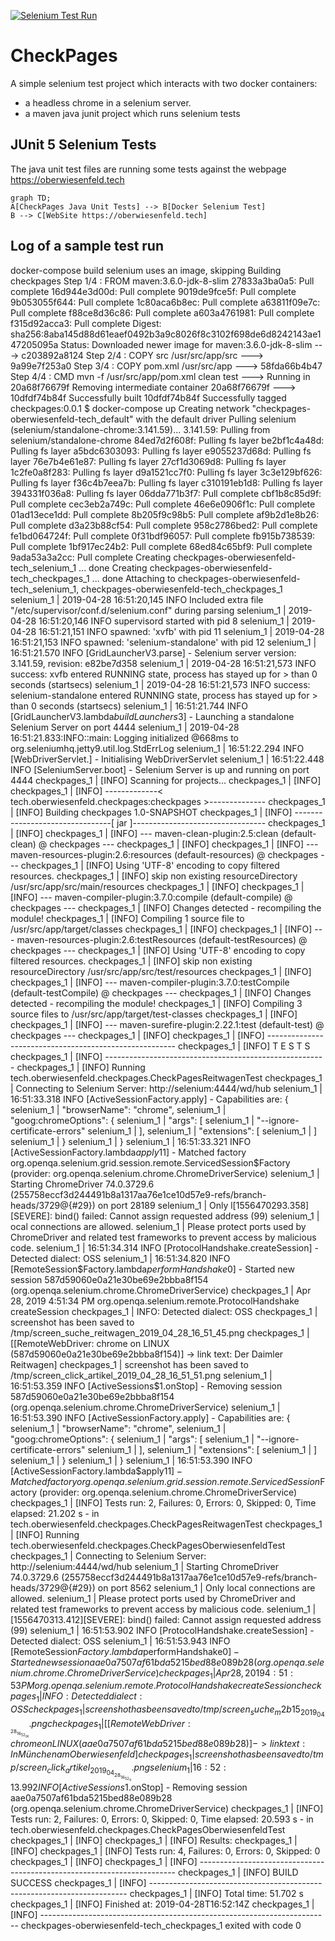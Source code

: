  [![Selenium Test Run](https://github.com/oberwiesenfeld/checkpages-oberwiesenfeld-tech/actions/workflows/seleniumTest.yml/badge.svg)](https://github.com/oberwiesenfeld/checkpages-oberwiesenfeld-tech/actions/workflows/seleniumTest.yml)
# CheckPages

A simple selenium test project which interacts with two docker containers: 

* a headless chrome in a selenium server.
* a maven java junit project which runs selenium tests

## JUnit 5 Selenium Tests 

The java unit test files are running some tests against the webpage https://oberwiesenfeld.tech

```mermaid
graph TD;
A[CheckPages Java Unit Tests] --> B[Docker Selenium Test]
B --> C[WebSite https://oberwiesenfeld.tech]
```

## Log of a sample test run

docker-compose build
selenium uses an image, skipping
Building checkpages
Step 1/4 : FROM maven:3.6.0-jdk-8-slim
27833a3ba0a5: Pull complete
16d944e3d00d: Pull complete
9019de9fce5f: Pull complete
9b053055f644: Pull complete
1c80aca6b8ec: Pull complete
a63811f09e7c: Pull complete
f88ce8d36c86: Pull complete
a603a4761981: Pull complete
f315d92acca3: Pull complete
Digest: sha256:8aba145d88d61eaef0492b3a9c8026f8c3102f698de6d8242143ae147205095a
Status: Downloaded newer image for maven:3.6.0-jdk-8-slim
 ---> c203892a8124
Step 2/4 : COPY src /usr/src/app/src
 ---> 9a99e7f253a0
Step 3/4 : COPY pom.xml /usr/src/app
 ---> 58fda66b4b47
Step 4/4 : CMD mvn -f /usr/src/app/pom.xml clean test
 ---> Running in 20a68f76679f
Removing intermediate container 20a68f76679f
 ---> 10dfdf74b84f
Successfully built 10dfdf74b84f
Successfully tagged checkpages:0.0.1
$ docker-compose up
Creating network "checkpages-oberwiesenfeld-tech_default" with the default driver
Pulling selenium (selenium/standalone-chrome:3.141.59)...
3.141.59: Pulling from selenium/standalone-chrome
84ed7d2f608f: Pulling fs layer
be2bf1c4a48d: Pulling fs layer
a5bdc6303093: Pulling fs layer
e9055237d68d: Pulling fs layer
76e7b4e61e87: Pulling fs layer
27cf1d3069d8: Pulling fs layer
1c2fe0a8f283: Pulling fs layer
d9a1521cc7f0: Pulling fs layer
3c3e129bf626: Pulling fs layer
f36c4b7eea7b: Pulling fs layer
c310191eb1d8: Pulling fs layer
394331f036a8: Pulling fs layer
06dda771b3f7: Pull complete
cbf1b8c85d9f: Pull complete
cec3eb2a749c: Pull complete
46e6e0906f1c: Pull complete
01ad13ece1dd: Pull complete
8b205f9c98b5: Pull complete
af9b2d1e8b26: Pull complete
d3a23b88cf54: Pull complete
958c2786bed2: Pull complete
fe1bd064724f: Pull complete
0f31bdf96057: Pull complete
fb915b738539: Pull complete
1bf917ec24b2: Pull complete
68ed84c65bf9: Pull complete
9ada53a3a2cc: Pull complete
Creating checkpages-oberwiesenfeld-tech_selenium_1 ... done
Creating checkpages-oberwiesenfeld-tech_checkpages_1 ... done
Attaching to checkpages-oberwiesenfeld-tech_selenium_1, checkpages-oberwiesenfeld-tech_checkpages_1
selenium_1    | 2019-04-28 16:51:20,145 INFO Included extra file "/etc/supervisor/conf.d/selenium.conf" during parsing
selenium_1    | 2019-04-28 16:51:20,146 INFO supervisord started with pid 8
selenium_1    | 2019-04-28 16:51:21,151 INFO spawned: 'xvfb' with pid 11
selenium_1    | 2019-04-28 16:51:21,153 INFO spawned: 'selenium-standalone' with pid 12
selenium_1    | 16:51:21.570 INFO [GridLauncherV3.parse] - Selenium server version: 3.141.59, revision: e82be7d358
selenium_1    | 2019-04-28 16:51:21,573 INFO success: xvfb entered RUNNING state, process has stayed up for > than 0 seconds (startsecs)
selenium_1    | 2019-04-28 16:51:21,573 INFO success: selenium-standalone entered RUNNING state, process has stayed up for > than 0 seconds (startsecs)
selenium_1    | 16:51:21.744 INFO [GridLauncherV3.lambda$buildLaunchers$3] - Launching a standalone Selenium Server on port 4444
selenium_1    | 2019-04-28 16:51:21.833:INFO::main: Logging initialized @668ms to org.seleniumhq.jetty9.util.log.StdErrLog
selenium_1    | 16:51:22.294 INFO [WebDriverServlet.<init>] - Initialising WebDriverServlet
selenium_1    | 16:51:22.448 INFO [SeleniumServer.boot] - Selenium Server is up and running on port 4444
checkpages_1  | [INFO] Scanning for projects...
checkpages_1  | [INFO] 
checkpages_1  | [INFO] -------------< tech.oberwiesenfeld.checkpages:checkpages >--------------
checkpages_1  | [INFO] Building checkpages 1.0-SNAPSHOT
checkpages_1  | [INFO] --------------------------------[ jar ]---------------------------------
checkpages_1  | [INFO] 
checkpages_1  | [INFO] --- maven-clean-plugin:2.5:clean (default-clean) @ checkpages ---
checkpages_1  | [INFO] 
checkpages_1  | [INFO] --- maven-resources-plugin:2.6:resources (default-resources) @ checkpages ---
checkpages_1  | [INFO] Using 'UTF-8' encoding to copy filtered resources.
checkpages_1  | [INFO] skip non existing resourceDirectory /usr/src/app/src/main/resources
checkpages_1  | [INFO] 
checkpages_1  | [INFO] --- maven-compiler-plugin:3.7.0:compile (default-compile) @ checkpages ---
checkpages_1  | [INFO] Changes detected - recompiling the module!
checkpages_1  | [INFO] Compiling 1 source file to /usr/src/app/target/classes
checkpages_1  | [INFO] 
checkpages_1  | [INFO] --- maven-resources-plugin:2.6:testResources (default-testResources) @ checkpages ---
checkpages_1  | [INFO] Using 'UTF-8' encoding to copy filtered resources.
checkpages_1  | [INFO] skip non existing resourceDirectory /usr/src/app/src/test/resources
checkpages_1  | [INFO] 
checkpages_1  | [INFO] --- maven-compiler-plugin:3.7.0:testCompile (default-testCompile) @ checkpages ---
checkpages_1  | [INFO] Changes detected - recompiling the module!
checkpages_1  | [INFO] Compiling 3 source files to /usr/src/app/target/test-classes
checkpages_1  | [INFO] 
checkpages_1  | [INFO] --- maven-surefire-plugin:2.22.1:test (default-test) @ checkpages ---
checkpages_1  | [INFO] 
checkpages_1  | [INFO] -------------------------------------------------------
checkpages_1  | [INFO]  T E S T S
checkpages_1  | [INFO] -------------------------------------------------------
checkpages_1  | [INFO] Running tech.oberwiesenfeld.checkpages.CheckPagesReitwagenTest
checkpages_1  | Connecting to Selenium Server: http://selenium:4444/wd/hub
selenium_1    | 16:51:33.318 INFO [ActiveSessionFactory.apply] - Capabilities are: {
selenium_1    |   "browserName": "chrome",
selenium_1    |   "goog:chromeOptions": {
selenium_1    |     "args": [
selenium_1    |       "--ignore-certificate-errors"
selenium_1    |     ],
selenium_1    |     "extensions": [
selenium_1    |     ]
selenium_1    |   }
selenium_1    | }
selenium_1    | 16:51:33.321 INFO [ActiveSessionFactory.lambda$apply$11] - Matched factory org.openqa.selenium.grid.session.remote.ServicedSession$Factory (provider: org.openqa.selenium.chrome.ChromeDriverService)
selenium_1    | Starting ChromeDriver 74.0.3729.6 (255758eccf3d244491b8a1317aa76e1ce10d57e9-refs/branch-heads/3729@{#29}) on port 28189
selenium_1    | Only l[1556470293.358][SEVERE]: bind() failed: Cannot assign requested address (99)
selenium_1    | ocal connections are allowed.
selenium_1    | Please protect ports used by ChromeDriver and related test frameworks to prevent access by malicious code.
selenium_1    | 16:51:34.314 INFO [ProtocolHandshake.createSession] - Detected dialect: OSS
selenium_1    | 16:51:34.820 INFO [RemoteSession$Factory.lambda$performHandshake$0] - Started new session 587d59060e0a21e30be69e2bbba8f154 (org.openqa.selenium.chrome.ChromeDriverService)
checkpages_1  | Apr 28, 2019 4:51:34 PM org.openqa.selenium.remote.ProtocolHandshake createSession
checkpages_1  | INFO: Detected dialect: OSS
checkpages_1  | screenshot has been saved to /tmp/screen_suche_reitwagen_2019_04_28_16_51_45.png
checkpages_1  | [[RemoteWebDriver: chrome on LINUX (587d59060e0a21e30be69e2bbba8f154)] -> link text: Der Daimler Reitwagen]
checkpages_1  | screenshot has been saved to /tmp/screen_click_artikel_2019_04_28_16_51_51.png
selenium_1    | 16:51:53.359 INFO [ActiveSessions$1.onStop] - Removing session 587d59060e0a21e30be69e2bbba8f154 (org.openqa.selenium.chrome.ChromeDriverService)
selenium_1    | 16:51:53.390 INFO [ActiveSessionFactory.apply] - Capabilities are: {
selenium_1    |   "browserName": "chrome",
selenium_1    |   "goog:chromeOptions": {
selenium_1    |     "args": [
selenium_1    |       "--ignore-certificate-errors"
selenium_1    |     ],
selenium_1    |     "extensions": [
selenium_1    |     ]
selenium_1    |   }
selenium_1    | }
selenium_1    | 16:51:53.390 INFO [ActiveSessionFactory.lambda$apply$11] - Matched factory org.openqa.selenium.grid.session.remote.ServicedSession$Factory (provider: org.openqa.selenium.chrome.ChromeDriverService)
checkpages_1  | [INFO] Tests run: 2, Failures: 0, Errors: 0, Skipped: 0, Time elapsed: 21.202 s - in tech.oberwiesenfeld.checkpages.CheckPagesReitwagenTest
checkpages_1  | [INFO] Running tech.oberwiesenfeld.checkpages.CheckPagesOberwiesenfeldTest
checkpages_1  | Connecting to Selenium Server: http://selenium:4444/wd/hub
selenium_1    | Starting ChromeDriver 74.0.3729.6 (255758eccf3d244491b8a1317aa76e1ce10d57e9-refs/branch-heads/3729@{#29}) on port 8562
selenium_1    | Only local connections are allowed.
selenium_1    | Please protect ports used by ChromeDriver and related test frameworks to prevent access by malicious code.
selenium_1    | [1556470313.412][SEVERE]: bind() failed: Cannot assign requested address (99)
selenium_1    | 16:51:53.902 INFO [ProtocolHandshake.createSession] - Detected dialect: OSS
selenium_1    | 16:51:53.943 INFO [RemoteSession$Factory.lambda$performHandshake$0] - Started new session aae0a7507af61bda5215bed88e089b28 (org.openqa.selenium.chrome.ChromeDriverService)
checkpages_1  | Apr 28, 2019 4:51:53 PM org.openqa.selenium.remote.ProtocolHandshake createSession
checkpages_1  | INFO: Detected dialect: OSS
checkpages_1  | screenshot has been saved to /tmp/screen_suche_m2b15_2019_04_28_16_52_06.png
checkpages_1  | [[RemoteWebDriver: chrome on LINUX (aae0a7507af61bda5215bed88e089b28)] -> link text: In München am Oberwiesenfeld]
checkpages_1  | screenshot has been saved to /tmp/screen_click_artikel_2019_04_28_16_52_11.png
selenium_1    | 16:52:13.992 INFO [ActiveSessions$1.onStop] - Removing session aae0a7507af61bda5215bed88e089b28 (org.openqa.selenium.chrome.ChromeDriverService)
checkpages_1  | [INFO] Tests run: 2, Failures: 0, Errors: 0, Skipped: 0, Time elapsed: 20.593 s - in tech.oberwiesenfeld.checkpages.CheckPagesOberwiesenfeldTest
checkpages_1  | [INFO] 
checkpages_1  | [INFO] Results:
checkpages_1  | [INFO] 
checkpages_1  | [INFO] Tests run: 4, Failures: 0, Errors: 0, Skipped: 0
checkpages_1  | [INFO] 
checkpages_1  | [INFO] ------------------------------------------------------------------------
checkpages_1  | [INFO] BUILD SUCCESS
checkpages_1  | [INFO] ------------------------------------------------------------------------
checkpages_1  | [INFO] Total time:  51.702 s
checkpages_1  | [INFO] Finished at: 2019-04-28T16:52:14Z
checkpages_1  | [INFO] ------------------------------------------------------------------------
checkpages-oberwiesenfeld-tech_checkpages_1 exited with code 0
``` 
